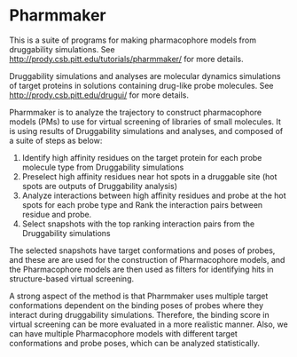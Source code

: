# Pharmmaker

This is a suite of programs for making pharmacophore models from druggability simulations. See http://prody.csb.pitt.edu/tutorials/pharmmaker/ for more details.


Druggability simulations and analyses are molecular dynamics simulations of target proteins in solutions containing drug-like probe molecules. See http://prody.csb.pitt.edu/drugui/ for more details.


Pharmmaker is to analyze the trajectory to construct pharmacophore models (PMs) to use for virtual screening of libraries of small molecules. It is using results of Druggability simulations and analyses, and composed of a suite of steps as below:


1) Identify high affinity residues on the target protein for each probe molecule type from Druggability simulations
2) Preselect high affinity residues near hot spots in a druggable site (hot spots are outputs of Druggability analysis)
3) Analyze interactions between high affinity residues and probe at the hot spots for each probe type and Rank the interaction pairs between residue and probe.
4) Select snapshots with the top ranking interaction pairs from the Druggability simulations
     

The selected snapshots have target conformations and poses of probes, and these are are used for the construction of Pharmacophore models, and the Pharmacophore models are then used as filters for identifying hits in structure-based virtual screening. 


A strong aspect of the method is that Pharmmaker uses multiple target conformations dependent on the binding poses of probes where they interact during druggability simulations. Therefore, the binding score in virtual screening can be more evaluated in a more realistic manner. Also, we can have multiple Pharmacophore models with different target conformations and probe poses, which can be analyzed statistically.
